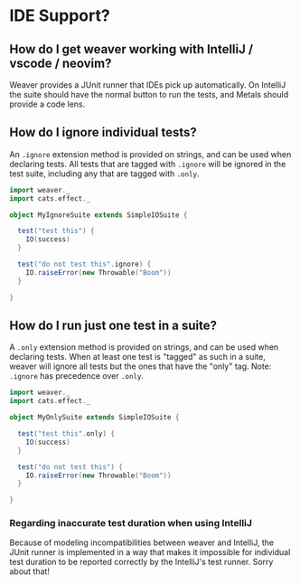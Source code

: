 IDE Support?
==========================

## How do I get weaver working with IntelliJ / vscode / neovim?

Weaver provides a JUnit runner that IDEs pick up automatically. On IntelliJ the suite should have the normal button to run the tests, and Metals should provide a code lens.

## How do I ignore individual tests?

An `.ignore` extension method is provided on strings, and can be used when declaring tests. All tests that are tagged with `.ignore` will be ignored in the test suite, including any that are tagged with `.only`.

```scala mdoc  
import weaver._
import cats.effect._

object MyIgnoreSuite extends SimpleIOSuite {

  test("test this") {
    IO(success)
  }

  test("do not test this".ignore) {
    IO.raiseError(new Throwable("Boom"))
  }

}
```

## How do I run just one test in a suite? 

A `.only` extension method is provided on strings, and can be used when declaring tests. When at least one test is "tagged" as such in a suite, weaver will ignore all tests but the ones that have the "only" tag. Note: `.ignore` has precedence over `.only`.

```scala mdoc
import weaver._
import cats.effect._

object MyOnlySuite extends SimpleIOSuite {

  test("test this".only) {
    IO(success)
  }

  test("do not test this") {
    IO.raiseError(new Throwable("Boom"))
  }

}
```

### Regarding inaccurate test duration when using IntelliJ

Because of modeling incompatibilities between weaver and IntelliJ, the JUnit runner is implemented in a way that makes it impossible for individual test duration to be reported correctly by the IntelliJ's test runner. Sorry about that!
